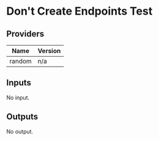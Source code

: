 # Don't Create Endpoints Test


<!-- BEGIN TFDOCS -->
## Providers

| Name | Version |
|------|---------|
| random | n/a |

## Inputs

No input.

## Outputs

No output.

<!-- END TFDOCS -->
